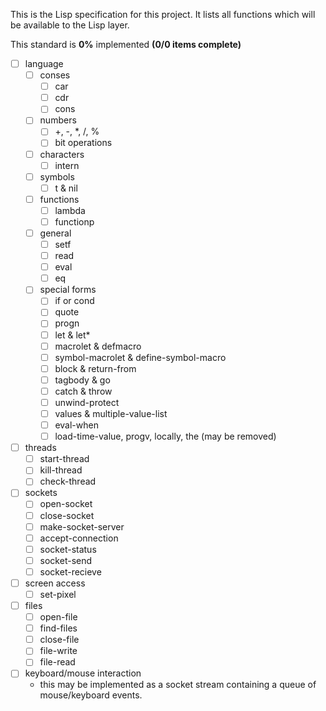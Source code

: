 This is the Lisp specification for this project. It lists all functions which will be available to the Lisp layer.

This standard is **0%** implemented **(0/0 items complete)**

- [ ] language
  - [ ] conses
    - [ ] car
    - [ ] cdr
    - [ ] cons
  - [ ] numbers
    - [ ] +, -, *, /, %
    - [ ] bit operations
  - [ ] characters
    - [ ] intern
  - [ ] symbols
    - [ ] t & nil
  - [ ] functions
    - [ ] lambda
    - [ ] functionp
  - [ ] general
    - [ ] setf
    - [ ] read
    - [ ] eval
    - [ ] eq
  - [ ] special forms
    - [ ] if or cond
    - [ ] quote
    - [ ] progn
    - [ ] let & let*
    - [ ] macrolet & defmacro
    - [ ] symbol-macrolet & define-symbol-macro
    - [ ] block & return-from
    - [ ] tagbody & go
    - [ ] catch & throw
    - [ ] unwind-protect
    - [ ] values & multiple-value-list
    - [ ] eval-when
    - [ ] load-time-value, progv, locally, the (may be removed)
- [ ] threads
  - [ ] start-thread
  - [ ] kill-thread
  - [ ] check-thread
- [ ] sockets
  - [ ] open-socket
  - [ ] close-socket
  - [ ] make-socket-server
  - [ ] accept-connection
  - [ ] socket-status
  - [ ] socket-send
  - [ ] socket-recieve
- [ ] screen access
  - [ ] set-pixel
- [ ] files
  - [ ] open-file
  - [ ] find-files
  - [ ] close-file
  - [ ] file-write
  - [ ] file-read
- [ ] keyboard/mouse interaction
  - this may be implemented as a socket stream containing a queue of mouse/keyboard events.
